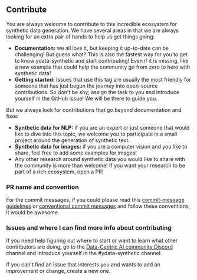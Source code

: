 ## Contribute 

You are always welcome to contribute to this incredible ecosystem for synthetic data generation. We have several areas in that we are always looking for an extra pair of hands to help us get things going: 

- **Documentation:** we all love it, but keeping it up-to-date can be challenging! But guess what? This is also the fastest way for you to get to know ydata-synthetic and start contributing! Even if it is missing, like a new example that could help the community go from zero to hero with synthetic data!
- **Getting started:** Issues that use this tag are usually the most friendly for someone that has just begun the journey into open-source contributions. So don't be shy; assign the task to you and introduce yourself in the GitHub issue! We will be there to guide you. 

But we always look for contributions that go beyond documentation and fixes

- **Synthetic data for NLP:** If you are an expert or just someone that would like to dive into this topic, we welcome you to participate in a small project around the generation of synthetic text.
- **Synthetic data for images:** if you are a computer vision and you like to share, feel free to add some examples for images!
- Any other research around synthetic data you would like to share with the community is more than welcome! If you want your research to be part of a rich ecosystem, open a PR! 

### PR name and convention
For the commit messages, if you could please read this [commit-message guidelines](https://juhani.gitlab.io/go-semrel-gitlab/commit-message/) or [conventional commit messages](https://www.conventionalcommits.org/en/v1.0.0-beta.3/#summary) and follow these conventions, it would be awesome. 

### Issues and where I can find more info about contributing
If you need help figuring out where to start or want to learn what other contributors are doing, go to the [Data-Centric AI community Discord](https://discord.com/invite/mw7xjJ7b7s) channel and introduce yourself in the #ydata-synthetic channel.

If you can't find an issue that interests you and wants to add an improvement or change, create a new one. 

